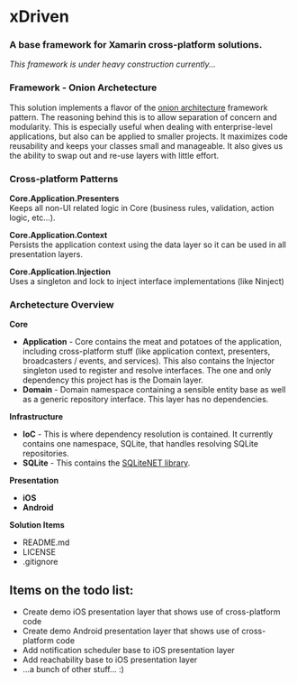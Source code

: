 # xDriven #
### A base framework for Xamarin cross-platform solutions. ###

*This framework is under heavy construction currently...*

### Framework - Onion Archetecture
This solution implements a flavor of the [onion architecture](http://www.develop.com/onionarchitecture "Onion Architecture") framework pattern. 
The reasoning behind this is to allow separation of concern and modularity. This is especially useful when dealing with 
enterprise-level applications, but also can be applied to smaller projects. It maximizes code reusability and keeps your classes small and 
manageable. It also gives us the ability to swap out and re-use layers with little effort.

### Cross-platform Patterns
**Core.Application.Presenters**  
Keeps all non-UI related logic in Core (business rules, validation, action logic, etc...).

**Core.Application.Context**  
Persists the application context using the data layer so it can be used in all presentation layers.

**Core.Application.Injection**  
Uses a singleton and lock to inject interface implementations (like Ninject)

### Archetecture Overview
**Core**

* **Application** - Core contains the meat and potatoes of the application, including cross-platform stuff (like application context, presenters, 
broadcasters / events, and services). This also contains the Injector singleton used to register and resolve interfaces. The one and only 
dependency this project has is the Domain layer.
* **Domain** - Domain namespace containing a sensible entity base as well as a generic repository interface. This layer has no dependencies.

**Infrastructure**
* **IoC** - This is where dependency resolution is contained. It currently contains one namespace, SQLite, that handles resolving 
SQLite repositories.
* **SQLite** - This contains the [SQLiteNET library](http://docs.xamarin.com/recipes/ios/data/sqlite/create_a_database_with_sqlitenet/ "SQLiteNET"). 

**Presentation**
* **iOS**
* **Android**

**Solution Items**
* README.md
* LICENSE
* .gitignore


## Items on the todo list:
* Create demo iOS presentation layer that shows use of cross-platform code
* Create demo Android presentation layer that shows use of cross-platform code
* Add notification scheduler base to iOS presentation layer
* Add reachability base to iOS presentation layer
* ...a bunch of other stuff... :)